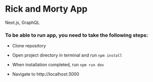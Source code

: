 # Rick and Morty App
Next.js, GraphQL

### To be able to run app, you need to take the following steps:

*  Clone repository

*  Open project directory in terminal and run ```npm install```

*  When installation completed, run ```npm run dev```

* Navigate to http://localhost:3000
